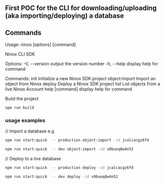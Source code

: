 ## First POC for the CLI for downloading/uploading (aka importing/deploying) a database

## Commands
Usage: ninox [options] [command]

Ninox CLI SDK

Options:
  -V, --version   output the version number
  -h, --help      display help for command

Commands:
  init            Initialize a new Ninox SDK project
  object:import   Import an object from Ninox
  deploy          Deploy a Ninox SDK project
  list            List objects from a live Ninox Account
  help [command]  display help for command

Build the project
```bash
npm run build
```

### usage examples


// Import a database
e.g 

```bash
npm run start:quick  -- production object:import -id jcalcacgz6fd  

npm run start:quick  -- dev object:import -id v0bueq8w4n52
```

// Deploy to a live database
```bash
npm run start:quick  -- production deploy -id jcalcacgz6fd

npm run start:quick  -- dev deploy -id v0bueq8w4n52
```